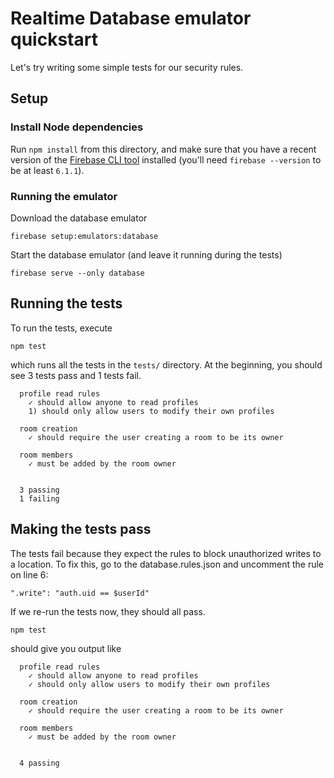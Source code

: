 # Realtime Database emulator quickstart

Let's try writing some simple tests for our security rules.

## Setup

### Install Node dependencies

Run `npm install` from this directory, and make sure that you have a recent
version of the [Firebase CLI tool](https://github.com/firebase/firebase-tools)
installed (you'll need `firebase --version` to be at least `6.1.1`).

### Running the emulator

Download the database emulator
```
firebase setup:emulators:database
```
Start the database emulator (and leave it running during the tests)
```
firebase serve --only database
```

## Running the tests

To run the tests, execute
```
npm test
```
which runs all the tests in the `tests/` directory. At
the beginning, you should see 3 tests pass and 1 tests fail.

```
  profile read rules
    ✓ should allow anyone to read profiles
    1) should only allow users to modify their own profiles

  room creation
    ✓ should require the user creating a room to be its owner

  room members
    ✓ must be added by the room owner


  3 passing
  1 failing
```

## Making the tests pass

The tests fail because they expect the rules to block unauthorized writes to a location. To fix
this, go to the database.rules.json and uncomment the rule on line 6:

```
".write": "auth.uid == $userId"
```

If we re-run the tests now, they should all pass.
```
npm test
```

should give you output like
```
  profile read rules
    ✓ should allow anyone to read profiles
    ✓ should only allow users to modify their own profiles

  room creation
    ✓ should require the user creating a room to be its owner

  room members
    ✓ must be added by the room owner


  4 passing
```
